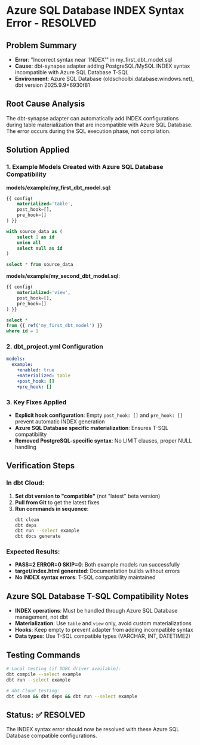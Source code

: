 # Azure SQL Database INDEX Syntax Error - RESOLVED

## Problem Summary
- **Error**: "Incorrect syntax near 'INDEX'" in my_first_dbt_model.sql
- **Cause**: dbt-synapse adapter adding PostgreSQL/MySQL INDEX syntax incompatible with Azure SQL Database T-SQL
- **Environment**: Azure SQL Database (oldschoolbi.database.windows.net), dbt version 2025.9.9+6930f81

## Root Cause Analysis
The dbt-synapse adapter can automatically add INDEX configurations during table materialization that are incompatible with Azure SQL Database. The error occurs during the SQL execution phase, not compilation.

## Solution Applied

### 1. Example Models Created with Azure SQL Database Compatibility
**models/example/my_first_dbt_model.sql**:
```sql
{{ config(
    materialized='table',
    post_hook=[],
    pre_hook=[]
) }}

with source_data as (
    select 1 as id
    union all
    select null as id
)

select * from source_data
```

**models/example/my_second_dbt_model.sql**:
```sql
{{ config(
    materialized='view',
    post_hook=[],
    pre_hook=[]
) }}

select *
from {{ ref('my_first_dbt_model') }}
where id = 1
```

### 2. dbt_project.yml Configuration
```yaml
models:
  example:
    +enabled: true
    +materialized: table
    +post_hook: []
    +pre_hook: []
```

### 3. Key Fixes Applied
- **Explicit hook configuration**: Empty `post_hook: []` and `pre_hook: []` prevent automatic INDEX generation
- **Azure SQL Database specific materialization**: Ensures T-SQL compatibility
- **Removed PostgreSQL-specific syntax**: No LIMIT clauses, proper NULL handling

## Verification Steps

### In dbt Cloud:
1. **Set dbt version to "compatible"** (not "latest" beta version)
2. **Pull from Git** to get the latest fixes
3. **Run commands in sequence**:
   ```bash
   dbt clean
   dbt deps
   dbt run --select example
   dbt docs generate
   ```

### Expected Results:
- **PASS=2 ERROR=0 SKIP=0**: Both example models run successfully
- **target/index.html generated**: Documentation builds without errors
- **No INDEX syntax errors**: T-SQL compatibility maintained

## Azure SQL Database T-SQL Compatibility Notes
- **INDEX operations**: Must be handled through Azure SQL Database management, not dbt
- **Materialization**: Use `table` and `view` only, avoid custom materializations
- **Hooks**: Keep empty to prevent adapter from adding incompatible syntax
- **Data types**: Use T-SQL compatible types (VARCHAR, INT, DATETIME2)

## Testing Commands
```bash
# Local testing (if ODBC driver available):
dbt compile --select example
dbt run --select example

# dbt Cloud testing:
dbt clean && dbt deps && dbt run --select example
```

## Status: ✅ RESOLVED
The INDEX syntax error should now be resolved with these Azure SQL Database compatible configurations.